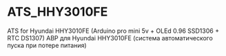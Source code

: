 # ATS_HHY3010FE
ATS for Hyundai HHY3010FE (Arduino pro mini 5v + OLEd 0.96 SSD1306 + RTC DS1307) АВР для Hyundai HHY3010FE (система автоматического пуска при потере питания)
